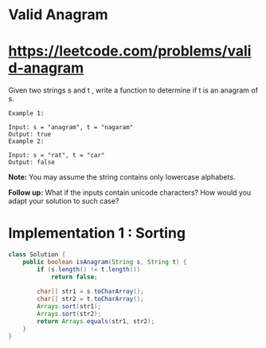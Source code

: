 # Valid Anagram
# https://leetcode.com/problems/valid-anagram

Given two strings s and t , write a function to determine if t is an anagram of s.
```
Example 1:

Input: s = "anagram", t = "nagaram"
Output: true
Example 2:

Input: s = "rat", t = "car"
Output: false
```
**Note:**
You may assume the string contains only lowercase alphabets.

**Follow up:**
What if the inputs contain unicode characters? How would you adapt your solution to such case?


# Implementation 1 : Sorting

```java
class Solution {
    public boolean isAnagram(String s, String t) {
        if (s.length() != t.length()) 
            return false;
        
        char[] str1 = s.toCharArray();
        char[] str2 = t.toCharArray();
        Arrays.sort(str1);
        Arrays.sort(str2);
        return Arrays.equals(str1, str2);
    }
}
```
